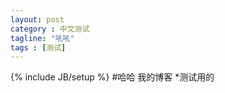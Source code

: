 ```yaml
---
layout: post
category : 中文测试
tagline: "吼吼"
tags : [测试]
---
```

{% include JB/setup %}
#哈哈 我的博客
*测试用的